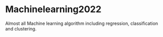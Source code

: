 # Machinelearning2022
Almost all Machine learning algorithm including regression, classification and clustering.
